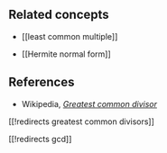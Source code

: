 
## Related concepts

* [[least common multiple]]

* [[Hermite normal form]]

## References

* Wikipedia, _[Greatest common divisor](https://en.wikipedia.org/wiki/Greatest_common_divisor)_

[[!redirects greatest common divisors]]

[[!redirects gcd]]
